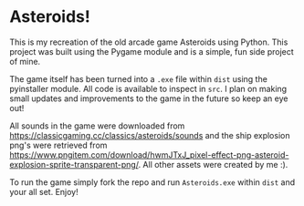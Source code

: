 # Asteroids!

This is my recreation of the old arcade game Asteroids using Python. This project was built using the Pygame module and is a simple, fun side project of mine. 

The game itself has been turned into a ```.exe``` file within ```dist``` using the pyinstaller module. All code is available to inspect in ```src```. I plan on making small updates and improvements to the game in the future so keep an eye out!

All sounds in the game were downloaded from https://classicgaming.cc/classics/asteroids/sounds and the ship explosion png's were retrieved from https://www.pngitem.com/download/hwmJTxJ_pixel-effect-png-asteroid-explosion-sprite-transparent-png/. All other assets were created by me :). 

To run the game simply fork the repo and run ```Asteroids.exe``` within ```dist``` and your all set. Enjoy! 






